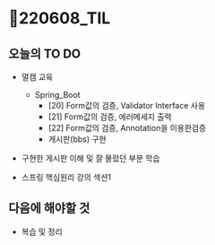 # 📝220608_TIL



## 오늘의 TO DO

- 멀캠 교육

  - Spring_Boot
    - [20] Form값의 검증, Validator Interface 사용
    - [21] Form값의 검증, 에러메세지 출력
    - [22] Form값의 검증, Annotation을 이용한검증
    - 게시판(bbs) 구현
  
  
  
- 구현한 게시판 이해 및 잘 몰랐던 부분 학습

- 스프링 핵심원리 강의 섹션1



## 다음에 해야할 것

- 복습 및 정리